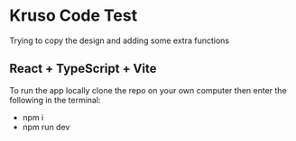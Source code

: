 # Kruso Code Test

Trying to copy the design and adding some extra functions

## React + TypeScript + Vite

To run the app locally clone the repo on your own computer then enter the following in the terminal:

- npm i
- npm run dev
